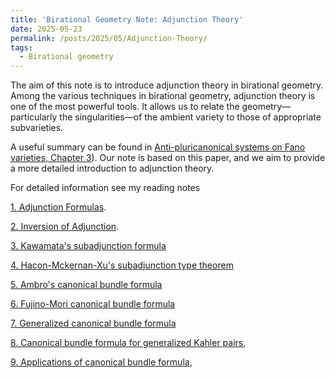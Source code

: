 ```yaml
---
title: 'Birational Geometry Note: Adjunction Theory'
date: 2025-05-23
permalink: /posts/2025/05/Adjunction-Theory/
tags:
  - Birational geometry
---
```


The aim of this note is to introduce adjunction theory in birational geometry. Among the various techniques in birational geometry, adjunction theory is one of the most powerful tools. It allows us to relate the geometry—particularly the singularities—of the ambient variety to those of appropriate subvarieties.

A useful summary can be found in [Anti-pluricanonical systems on Fano varieties, Chapter 3](https://annals.math.princeton.edu/2019/190-2/p01)). Our note is based on this paper, and we aim to provide a more detailed introduction to adjunction theory.


For detailed information see my reading notes 

[1. Adjunction Formulas](https://yilimath.github.io/files/Birational/CanonicalBundleFormula/Adjunction.pdf).

[2. Inversion of Adjunction](https://yilimath.github.io/files/Birational/CanonicalBundleFormula/InvAdjunction.pdf). 

[3. Kawamata's subadjunction formula](https://yilimath.github.io/files/Birational/CanonicalBundleFormula/KawamataSubadjunction.pdf)

[4. Hacon-Mckernan-Xu's subadjunction type theorem](https://yilimath.github.io/files/Birational/CanonicalBundleFormula/HMXAdjunction.pdf)

[5. Ambro's canonical bundle formula](https://yilimath.github.io/files/Birational/CanonicalBundleFormula/AmbroCanonicalBundle.pdf)

[6. Fujino-Mori canonical bundle formula](https://yilimath.github.io/files/Birational/CanonicalBundleFormula/FujinoMoriCanonicalBundle.pdf)

[7. Generalized canonical bundle formula](https://yilimath.github.io/files/Birational/CanonicalBundleFormula/GeneralizedCanonicalBundle.pdf)

[8. Canonical bundle formula for generalized Kahler pairs](https://yilimath.github.io/files/Birational/CanonicalBundleFormula/KahlerAdjunction.pdf),

[9. Applications of canonical bundle formula](),

